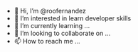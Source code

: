 - 👋 Hi, I’m @roofernandez
- 👀 I’m interested in learn developer skills
- 🌱 I’m currently learning ...
- 💞️ I’m looking to collaborate on ...
- 📫 How to reach me ...

<!---
roofernandez/roofernandez is a ✨ special ✨ repository because its `README.md` (this file) appears on your GitHub profile.
You can click the Preview link to take a look at your changes.
---> 
